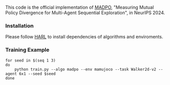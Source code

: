 

This code is the official implementation of [MADPO](https://openreview.net/forum?id=xvYI7TCiU6), "Measuring Mutual Policy Divergence for Multi-Agent Sequential Exploration", in NeurIPS 2024.

### Installation

Please follow [HARL](https://github.com/PKU-MARL/HARL) to install dependencies of algorithms and enviroments. 


### Training Example

```shell
for seed in $(seq 1 3)
do
	python train.py --algo madpo --env mamujoco --task Walker2d-v2 --agent 6x1 --seed $seed
done
```
